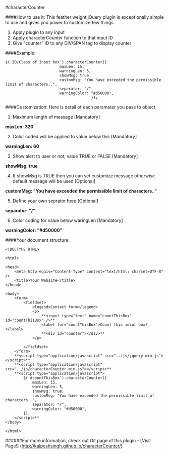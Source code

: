 #characterCounter

####How to use it:
This feather weight jQuery plugin is exceptionally simple to use and gives you power to customize few things.

1. Apply plugin to any input
2. Apply characterCounter function to that input ID
3. Give "counter" ID to any DIV/SPAN tag to display counter

####Example:

```
$('ID/Class of Input box').characterCounter({
                        maxLen: 15,
                        warningLen: 5,
                        showMsg: true,
                        customMsg: "You have exceeded the permissible limit of characters..",
                        separator: "/",
                        warningColor: "#d50000",
                                      });
```

####Customization:
Here is detail of each parameter you pass to object

1. Maximum length of message [Mandatory]

  **maxLen: 320**

2. Color coded will be applied to value below this [Mandatory]

  **warningLen: 60**

3. Show alert to user or not, value TRUE or FALSE [Mandatory]

  **showMsg: true**

4. If showMsg is TRUE then you can set customize message otherwise default message will be used [Optional]

  **customMsg: "You have exceeded the permissible limit of characters.."**

5. Define your own seprator here [Optional]

  **separator: "/"**

6. Color coding for value below waringLen [Mandatory]

  **warningColor: "#d50000"**

####Your document structure:

```
<!DOCTYPE HTML>

<html>

<head>
    <meta http-equiv="Content-Type" content="text/html; charset=UTF-8" />
    <title>Your Website</title>
</head>

<body>
    <form>
        <fieldset>
            <legend>Contact form</legend>
            <p>
                **<input type="text" name="countThisBox" id="countThisBox" />**
                <label for="countThisBox">Count this idiot box!</label>
                **<div id="counter"></div>**
            </p>

        </fieldset>
    </form>
    **<script type="application/javascript" src="../js/jquery.min.js"></script>**
    **<script type="application/javascript" src="../js/characterCounter.min.js"></script>**
    **<script type="application/javascript">
        $('#countThisBox').characterCounter({
            maxLen: 15,
            warningLen: 5,
            showMsg: true,
            customMsg: "You have exceeded the permissible limit of characters..",
            separator: "/",
            warningColor: "#d50000",
        });
    </script>**
</body>

</html>
```

######For more information, check out Git page of this plugin - [Visit Page!] (http://kalpeshsingh.github.io/characterCounter/)
